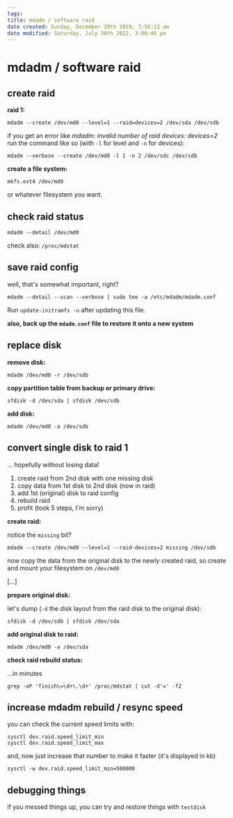 ```yaml
---
tags: 
title: mdadm / software raid
date created: Sunday, December 29th 2019, 7:56:13 am
date modified: Saturday, July 30th 2022, 3:00:46 pm
---
```


# mdadm / software raid

## create raid

**raid 1:**

```
mdadm --create /dev/md0 --level=1 --raid=devices=2 /dev/sda /dev/sdb
```

if you get an error like *mdadm: invalid number of raid devices: devices=2* run the command like so (with `-l` for level and `-n` for devices):

```
mdadm --verbose --create /dev/md0 -l 1 -n 2 /dev/sdc /dev/sdb
```

**create a file system:**

```
mkfs.ext4 /dev/md0
```

or whatever filesystem you want.

## check raid status

```
mdadm --detail /dev/md0
```

check also: `/proc/mdstat`

## save raid config

well, that's somewhat important, right?

```
mdadm --detail --scan --verbose | sudo tee -a /etc/mdadm/mdadm.conf
```

Run `update-initramfs -u` after updating this file.

**also, back up the `mdadm.conf` file to restore it onto a new system**

## replace disk

**remove disk:**

```
mdadm /dev/md0 -r /dev/sdb
```

**copy partition table from backup or primary drive:**

```
sfdisk -d /dev/sda | sfdisk /dev/sdb
```

**add disk:**

```
mdadm /dev/md0 -a /dev/sdb
```

## convert single disk to raid 1

... hopefully without losing data!

1. create raid from 2nd disk with one missing disk
2. copy data from 1st disk to 2nd disk (now in raid)
3. add 1st (original) disk to raid config
4. rebuild raid
5. profit (took 5 steps, I'm sorry)

**create raid:**

notice the `missing` bit?

```
mdadm --create /dev/md0 --level=1 --raid-devices=2 missing /dev/sdb
```

now copy the data from the original disk to the newly created raid, so create and mount your filesystem on `/dev/md0`

[...]

**prepare original disk:**

let's dump (`-d` the disk layout from the raid disk to the original disk):

```
sfdisk -d /dev/sdb | sfdisk /dev/sda
```

**add original disk to raid:**

```
mdadm /dev/md0 -a /dev/sda
```

**check raid rebuild status:**

...in minutes

```
grep -oP 'finish\=\d+\.\d+' /proc/mdstat | cut -d'=' -f2
```

## increase mdadm rebuild / resync speed

you can check the current speed limits with:

```shell
sysctl dev.raid.speed_limit_min
sysctl dev.raid.speed_limit_max
```

and, now just increase that number to make it faster (it's displayed in kb)

```
sysctl -w dev.raid.speed_limit_min=500000
```

## debugging things

if you messed things up, you can try and restore things with `testdisk`
